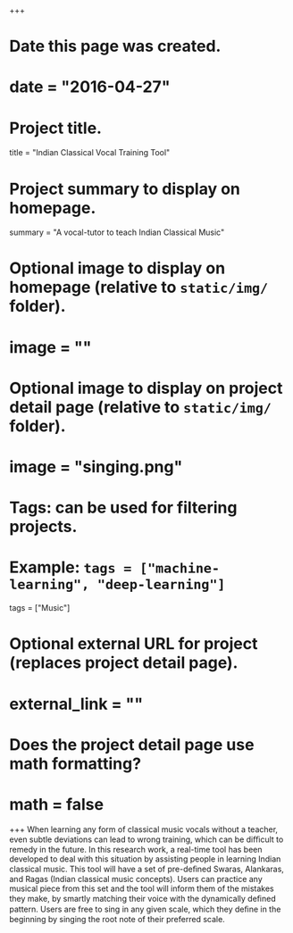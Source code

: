 +++
# Date this page was created.
# date = "2016-04-27"

# Project title.
title = "Indian Classical Vocal Training Tool"

# Project summary to display on homepage.
summary = "A vocal-tutor to teach Indian Classical Music"

# Optional image to display on homepage (relative to `static/img/` folder).
# image = ""

# Optional image to display on project detail page (relative to `static/img/` folder).
# image = "singing.png"

# Tags: can be used for filtering projects.
# Example: `tags = ["machine-learning", "deep-learning"]`
tags = ["Music"]

# Optional external URL for project (replaces project detail page).
# external_link = ""

# Does the project detail page use math formatting?
# math = false

+++
When learning any form of classical music vocals without a teacher, even subtle deviations can lead to wrong training, which can be diﬃcult to remedy in the future. In this research work, a real-time tool has been developed to deal with this situation by assisting people in learning Indian classical music. This tool will have a set of pre-deﬁned Swaras, Alankaras, and Ragas (Indian classical music concepts). Users can practice any musical piece from this set and the tool will inform them of the mistakes they make, by smartly matching their voice with the dynamically deﬁned pattern. Users are free to sing in any given scale, which they deﬁne in the beginning by singing the root note of their preferred scale.
